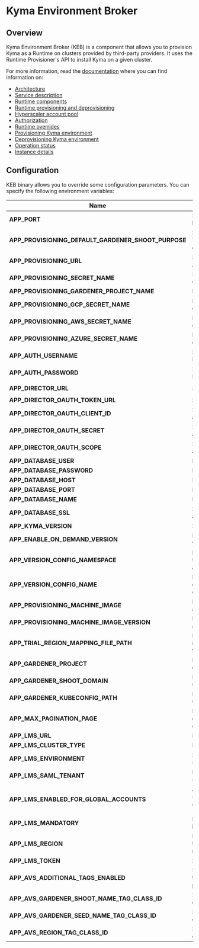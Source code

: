 # Kyma Environment Broker

## Overview

Kyma Environment Broker (KEB) is a component that allows you to provision Kyma as a Runtime on clusters provided by third-party providers. It uses the Runtime Provisioner's API to install Kyma on a given cluster.

For more information, read the [documentation](../../docs/kyma-environment-broker) where you can find information on:

- [Architecture](https://github.com/kyma-project/control-plane/blob/master/docs/kyma-environment-broker/02-01-architecture.md)
- [Service description](https://github.com/kyma-project/control-plane/blob/master/docs/kyma-environment-broker/03-01-service-description.md)
- [Runtime components](https://github.com/kyma-project/control-plane/blob/master/docs/kyma-environment-broker/03-02-runtime-components.md)
- [Runtime provisioning and deprovisioning](https://github.com/kyma-project/control-plane/blob/master/docs/kyma-environment-broker/03-03-runtime-provisioning-and-deprovisioning.md)
- [Hyperscaler account pool](https://github.com/kyma-project/control-plane/blob/master/docs/kyma-environment-broker/03-04-hyperscaler-account-pool.md)
- [Authorization](https://github.com/kyma-project/control-plane/blob/master/docs/kyma-environment-broker/03-05-authorization.md)
- [Runtime overrides](https://github.com/kyma-project/control-plane/blob/master/docs/kyma-environment-broker/03-06-runtime-overrides.md)
- [Provisioning Kyma environment](https://github.com/kyma-project/control-plane/blob/master/docs/kyma-environment-broker/08-01-provisioning-kyma-environment.md)
- [Deprovisioning Kyma environment](https://github.com/kyma-project/control-plane/blob/master/docs/kyma-environment-broker/08-02-deprovisioning-kyma-environment.md)
- [Operation status](https://github.com/kyma-project/control-plane/blob/master/docs/kyma-environment-broker/08-03-operation-status.md)
- [Instance details](https://github.com/kyma-project/control-plane/blob/master/docs/kyma-environment-broker/08-04-instance-details.md)

## Configuration

KEB binary allows you to override some configuration parameters. You can specify the following environment variables:

| Name | Description | Default value |
|-----|---------|:--------:|
| **APP_PORT** | Specifies the port on which the HTTP server listens. | `8080` |
| **APP_PROVISIONING_DEFAULT_GARDENER_SHOOT_PURPOSE** | Specifies the purpose of the created cluster. The possible values are: `development`, `evaluation`, `production`, `testing`. | `development` |
| **APP_PROVISIONING_URL** | Specifies a URL to the Runtime Provisioner's API. | None |
| **APP_PROVISIONING_SECRET_NAME** | Specifies the name of the Secret which holds credentials to the Runtime Provisioner's API. | None |
| **APP_PROVISIONING_GARDENER_PROJECT_NAME** | Defines the Gardener project name. | `true` |
| **APP_PROVISIONING_GCP_SECRET_NAME** | Defines the name of the Secret which holds credentials to GCP. | None |
| **APP_PROVISIONING_AWS_SECRET_NAME** | Defines the name of the Secret which holds credentials to AWS. | None |
| **APP_PROVISIONING_AZURE_SECRET_NAME** | Defines the name of the Secret which holds credentials to Azure. | None |
| **APP_AUTH_USERNAME** | Specifies the Kyma Environment Service Broker authentication username. | None |
| **APP_AUTH_PASSWORD** | Specifies the Kyma Environment Service Broker authentication password. | None |
| **APP_DIRECTOR_URL** | Specifies the Director's URL. | `http://compass-director.compass-system.svc.cluster.local:3000/graphql` |
| **APP_DIRECTOR_OAUTH_TOKEN_URL** | Specifies the URL for OAuth authentication. | None |
| **APP_DIRECTOR_OAUTH_CLIENT_ID** | Specifies the client ID for OAuth authentication. | None |
| **APP_DIRECTOR_OAUTH_SECRET** | Specifies the client secret for OAuth authentication. | None |
| **APP_DIRECTOR_OAUTH_SCOPE** | Specifies the scopes for OAuth authentication. | `runtime:read runtime:write` |
| **APP_DATABASE_USER** | Defines the database username. | `postgres` |
| **APP_DATABASE_PASSWORD** | Defines the database user password. | `password` |
| **APP_DATABASE_HOST** | Defines the database host. | `localhost` |
| **APP_DATABASE_PORT** | Defines the database port. | `5432` |
| **APP_DATABASE_NAME** | Defines the database name. | `broker` |
| **APP_DATABASE_SSL** | Specifies the SSL Mode for PostgrSQL. See all the possible values [here](https://www.postgresql.org/docs/9.1/libpq-ssl.html).  | `disable`|
| **APP_KYMA_VERSION** | Specifies the default Kyma version. | None |
| **APP_ENABLE_ON_DEMAND_VERSION** | If set to `true`, a user can specify a Kyma version in a provisioning request. | `false` |
| **APP_VERSION_CONFIG_NAMESPACE** | Defines the Namespace with the ConfigMap that contains Kyma versions for global accounts configuration. | None |
| **APP_VERSION_CONFIG_NAME** | Defines the name of the ConfigMap that contains Kyma versions for global accounts configuration. | None |
| **APP_PROVISIONING_MACHINE_IMAGE** | Defines the Gardener machine image used in a provisioned node. | None |
| **APP_PROVISIONING_MACHINE_IMAGE_VERSION** | Defines the Gardener image version used in a provisioned cluster. | None |
| **APP_TRIAL_REGION_MAPPING_FILE_PATH** | Defines a path to the file which contains a mapping between the platform region and the Trial plan region. | None |
| **APP_GARDENER_PROJECT** | Defines the project in which the cluster is created. | `kyma-dev` |
| **APP_GARDENER_SHOOT_DOMAIN** | Defines the domain for clusters created in Gardener. | `shoot.canary.k8s-hana.ondemand.com` |
| **APP_GARDENER_KUBECONFIG_PATH** | Defines the path to the kubeconfig file for Gardener. | `/gardener/kubeconfig/kubeconfig` |
| **APP_MAX_PAGINATION_PAGE** | Defines the maximum number of objects that can be queried in one page using the endpoints that use pagination. | `100` |
| **APP_LMS_URL** | Defines the URL for the LMS system. | None |
| **APP_LMS_CLUSTER_TYPE** | Defines the cluster type for the LMS system. | `single-node` |
| **APP_LMS_ENVIRONMENT** | Specifies the environment for the LMS system. | `dev` |
| **APP_LMS_SAML_TENANT** | Defines the SAML tenant for the LMS system. | None |
| **APP_LMS_ENABLED_FOR_GLOBAL_ACCOUNTS** | An LMS instance gets provisioned for the specified Global Accounts. Possible values are `all`, `none`, `{global-account-ID-1}, {global-account-ID-2}, ...` | `all` |
| **APP_LMS_MANDATORY** | Defines whether failing LMS activation will break provisioning. | `true` |
| **APP_LMS_REGION** | Defines the region for the LMS system. If set, this region is always used. If empty, the region is mapped from the OSB API request. | None |
| **APP_LMS_TOKEN** | Specifies the token for the LMS system. | None |
| **APP_AVS_ADDITIONAL_TAGS_ENABLED** | Specifies additional tags that are added to the internal Evaluation after the cluster is provisioned. | `false` |
| **APP_AVS_GARDENER_SHOOT_NAME_TAG_CLASS_ID** | Specifies the **TagClassId** of the tag that contains Gardener cluster's shoot name. | None |
| **APP_AVS_GARDENER_SEED_NAME_TAG_CLASS_ID** | Specifies the **TagClassId** of the tag that contains Gardener cluster's seed name. | None |
| **APP_AVS_REGION_TAG_CLASS_ID** | Specifies the **TagClassId** of the tag that contains Gardener cluster's region. | None |
